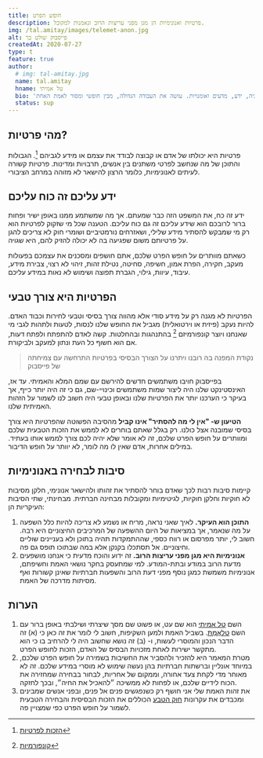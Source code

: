 ```yaml
---
title: חופש הפרט
description: פרטיות ואנונימיות הן מגן מפני עריצות הרוב ונאמנות למקובל.
img: /tal.amitay/images/telemet-anon.jpg
alt: פייסבוק שולט בך
createdAt: 2020-07-27
type: t
feature: true
author:
  # img: tal-amitay.jpg
  name: tal.amitay
  hname: טל אמיתי
  bio: 'וולונטריסט ערני, איש טכנולוגיה, ידע, מדעים ואומנויות. עושה את העבודה הגדולה, מבין חופשי ומסור לאמת האחת.'
  status: sup
---
```


## מהי פרטיות?

פרטיות היא יכולתו של אדם או קבוצה לבודד את עצמם או מידע לגביהם [^1]. הגבולות והתוכן של מה שנחשב לפרטי משתנים בין אנשים, תרבויות ומדינות. פרטיות קשורה לעיתים לאנונימיות, כלומר הרצון להישאר לא מזוהה במרחב הציבורי.

## ידע עליכם זה כוח עליכם

ידע זה כח, את המשפט הזה כבר שמעתם. אך מה שמשתמע ממנו באופן ישיר ופחות ברור לרובכם הוא שידע עליכם זה גם כוח עליכם. הטענה שכל מי שזקוק לפרטיות הוא רק מי שמבקש להסתיר מידע שלילי, ושאזרחים נורמטיביים ושומרי חוק לא צריכים להגן על פרטיותם משום שפגיעה בה לא יכולה להזיק להם, היא שגויה.

כשאתם מוותרים על חופש הפרט שלכם, אתם חושפים ומסכנים את עצמכם בפעולות מעקב, חקירה, הפרת אמון, חשיפה, סחיטה, נטילת זהות, זיהוי לא רצוי, צבירת מידע, עיבוד, עיוות, גילוי, הגברת תפוצה ושימוש לא נאות במידע עליכם.

## הפרטיות היא צורך טבעי

הפרטיות לא מגנה רק על מידע סודי אלא מהווה צורך בסיסי וטבעי לחירות וכבוד האדם. להיות נעקב (פיזית או וירטואלית) מגביל את החופש שלנו לנסות, לטעות ולתהות לגבי מי שאנחנו ויוצר קונפורמיזם [^2] בהתנהגות ובהחלטות. קשה לאדם להתפתח ולפתח דעות, אם הוא חשוף כל העת ונתון למעקב ולביקורת.

> נקודת המפנה בה רובנו ויתרנו על הצורך הבסיסי בפרטיות התרחשה עם צמיחתה של פייסבוק

בפייסבוק חויבו משתמשים חדשים להירשם עם שמם המלא והאמיתי. עד אז, האינסטינקט שלנו היה ליצור שמות משתמשים וכינויי-שם, גם כי זה היה יותר כייף, אך בעיקר כי הערכנו יותר את הפרטיות שלנו ובאופן טבעי היה חשוב לנו לשמור על הזהות האמיתית שלנו.

**הטיעון ש- "אין לי מה להסתיר" אינו קביל** מהסיבה הפשוטה שהפרטיות היא צורך בסיסי שמובנה אצל כולנו. רק בגלל שאתם בוחרים לא לממש את הזכות הטבעית שלכם ומוותרים על חופש הפרט שלכם, זה לא אומר שלא יהיה לכם צורך לממש אותו בעתיד. במילים אחרות, אדם שאין לו מה לומר, לא יוותר על חופש הדיבור.

## סיבות לבחירה באנונימיות

קיימות סיבות רבות לכך שאדם בוחר להסתיר את זהותו ולהישאר אנונימי, חלקן מסיבות לא חוקיות וחלקן חוקיות, לגיטימיות ומקובלות מבחינה חברתית. מבחינתי, שתי הסיבות העיקריות הן:

1. **התוכן הוא העיקר.** לאיך שאני נראה, מריח או נשמע לא צריכה להיות כלל השפעה על מה שנאמר, אך במציאות של היום ההשפעה של המרכיבים החיצוניים היא רבה. חשוב לי, יותר מפרסום או רווח כספי, שההתמקדות תהיה בתוכן ולא בעניינים שוליים וחיצוניים. אל תסתכלו בקנקן אלא במה שבתוכו תופס גם פה.
2. **אנונימיות היא מגן מפני עריצות הרוב.** זה ידוע והוכח מדעית כי אנחנו מושפעים מדעת הרוב במודע ובתת-המודע. למי שמתעסק בחקר נושאי האמת וחשיפתם, אנונימיות משמשת כמגן נוסף מפני דעת הרוב והשפעות חברתיות שאינן קשורות ואף מסיתות מדרכה של האמת.

## הערות

1. השם [טל אמיתי](../tal.amitay/) הוא שם עט, או פשוט שם מסך שיצרתי ושילבתי באופן ברור עם השם [טלאֱמֶת](../tal.amitay/info). בשביל האמת ולמען השקיפות, חשוב לי לומר את זה כאן כי (א) זה הדבר הנכון והמוסרי לעשות, ו- (ב) זה נושא שחשוב היה לי להרחיב בו כי הוא מתקשר ישירות לאחת מזכויות הבסיס של האדם, הזכות לחופש הפרט.
1. מטרת המאמר היא להזכיר ולהסביר את החשיבות בשמירה על חופש הפרט שלכם, במיוחד אונליין וברשתות חברתיות בהן נעשה שימוש לא מוסרי במידע שלכם. זה לא מאוחר מדי לקחת צעד אחורה, וממקום של אחריות, לבחור בבחירה שמחזירה את הכוח לידיים שלכם, או לפחות לא ממשיכה ״להאכיל את החיה״, ובכך לחזקה.
1. את זהות האמת שלי אני חושף רק כשנפגשים פנים אל פנים, ובפני אנשים שמבינים ומכבדים את עקרונות [חוק הטבע](/the.free.mavens/natural-law) הכוללים את הזכות הבסיסית והבחירה הטבעית לשמור על חופש הפרט כפי שמצויין פה.

[^1]: [הזכות לפרטיות](https://he.wikipedia.org/wiki/%D7%94%D7%96%D7%9B%D7%95%D7%AA_%D7%9C%D7%A4%D7%A8%D7%98%D7%99%D7%95%D7%AA)
[^2]: [קונפורמיות](https://he.wikipedia.org/wiki/%D7%A7%D7%95%D7%A0%D7%A4%D7%95%D7%A8%D7%9E%D7%99%D7%95%D7%AA)
